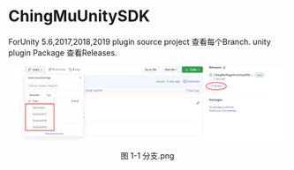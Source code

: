 # ChingMuUnitySDK 
ForUnity 5.6,2017,2018,2019
plugin source project 查看每个Branch.
unity plugin Package 查看Releases.
<p align="center"> <img src="./images/分支.png"></p>  
<p align="center">图 1-1 分支.png</p> 
